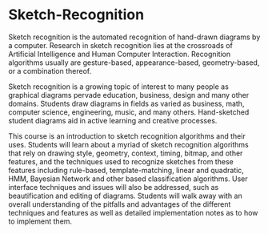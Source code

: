 # Sketch-Recognition

Sketch recognition is the automated recognition of hand-drawn diagrams by a computer. Research in sketch recognition lies at the crossroads of Artificial Intelligence and Human Computer Interaction. Recognition algorithms usually are gesture-based, appearance-based, geometry-based, or a combination thereof.  

Sketch recognition is a growing topic of interest to many people as graphical diagrams pervade education, business, design and many other domains. Students draw diagrams in fields as varied as business, math, computer science, engineering, music, and many others. Hand-sketched student diagrams aid in active learning and creative processes.   

This course is an introduction to sketch recognition algorithms and their uses.  Students will learn about a myriad of sketch recognition algorithms that rely on drawing style, geometry, context, timing, bitmap, and other features, and the techniques used to recognize sketches from these features including rule-based, template-matching, linear and quadratic, HMM, Bayesian Network and other based classification algorithms.  User interface techniques and issues will also be addressed, such as beautification and editing of diagrams. Students will walk away with an overall understanding of the pitfalls and advantages of the different techniques and features as well as detailed implementation notes as to how to implement them. 
